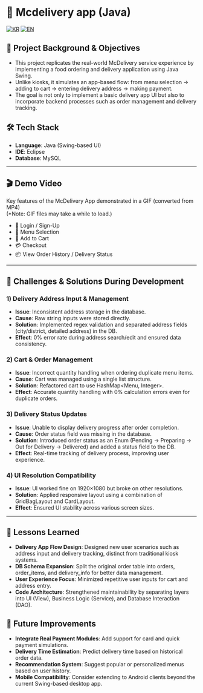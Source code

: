 # 🍔 Mcdelivery app (Java)

[![KR](https://img.shields.io/badge/README-한국어-blue)](./README.mcdeliveryapp.ko.md)
[![EN](https://img.shields.io/badge/README-English-red)](./README.mcdeliveryapp.md)

## 📖 Project Background & Objectives

- This project replicates the real-world McDelivery service experience by implementing a food ordering and delivery application using Java Swing.
- Unlike kiosks, it simulates an app-based flow: from menu selection → adding to cart → entering delivery address → making payment.
- The goal is not only to implement a basic delivery app UI but also to incorporate backend processes such as order management and delivery tracking.

## 🛠 Tech Stack

- **Language**: Java (Swing-based UI)
- **IDE**: Eclipse
- **Database**: MySQL

---

## 🎬 Demo Video

Key features of the McDelivery App demonstrated in a GIF (converted from MP4)  
(*Note: GIF files may take a while to load.)
- 👤 Login / Sign-Up
- 🍔 Menu Selection
- 🛒 Add to Cart
- 💳 Checkout
- 📦 View Order History / Delivery Status



---

## 🧭 Challenges & Solutions During Development

### 1) Delivery Address Input & Management
- **Issue**: Inconsistent address storage in the database.
- **Cause**: Raw string inputs were stored directly.
- **Solution**: Implemented regex validation and separated address fields (city/district, detailed address) in the DB.
- **Effect**: 0% error rate during address search/edit and ensured data consistency.

### 2) Cart & Order Management
- **Issue**: Incorrect quantity handling when ordering duplicate menu items.
- **Cause**: Cart was managed using a single list structure.
- **Solution**: Refactored cart to use HashMap<Menu, Integer>.
- **Effect**: Accurate quantity handling with 0% calculation errors even for duplicate orders.

### 3) Delivery Status Updates
- **Issue**: Unable to display delivery progress after order completion.
- **Cause**: Order status field was missing in the database.
- **Solution**: Introduced order status as an Enum (Pending → Preparing → Out for Delivery → Delivered) and added a status field to the DB.
- **Effect**: Real-time tracking of delivery process, improving user experience.

### 4) UI Resolution Compatibility
- **Issue**: UI worked fine on 1920×1080 but broke on other resolutions.
- **Solution**: Applied responsive layout using a combination of GridBagLayout and CardLayout.
- **Effect**: Ensured UI stability across various screen sizes.

---

## 📝 Lessons Learned

- **Delivery App Flow Design**: Designed new user scenarios such as address input and delivery tracking, distinct from traditional kiosk systems.
- **DB Schema Expansion**: Split the original order table into orders, order_items, and delivery_info for better data management.
- **User Experience Focus**: Minimized repetitive user inputs for cart and address entry.
- **Code Architecture**: Strengthened maintainability by separating layers into UI (View), Business Logic (Service), and Database Interaction (DAO).

## 🚀 Future Improvements

- **Integrate Real Payment Modules**: Add support for card and quick payment simulations.
- **Delivery Time Estimation**: Predict delivery time based on historical order data.
- **Recommendation System**: Suggest popular or personalized menus based on user history.
- **Mobile Compatibility**: Consider extending to Android clients beyond the current Swing-based desktop app.
